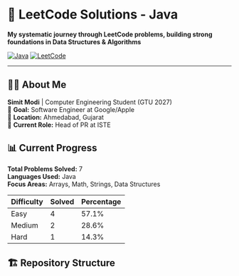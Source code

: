 # 🚀 LeetCode Solutions - Java

**My systematic journey through LeetCode problems, building strong foundations in Data Structures & Algorithms**

[![Java](https://img.shields.io/badge/Java-ED8B00?style=for-the-badge&logo=java&logoColor=white)](https://www.java.com/)
[![LeetCode](https://img.shields.io/badge/LeetCode-FFA116?style=for-the-badge&logo=LeetCode&logoColor=black)](https://leetcode.com/u/simitmodi)

---

## 👨‍💻 About Me

**Simit Modi** | Computer Engineering Student (GTU 2027)  
🎯 **Goal:** Software Engineer at Google/Apple  
📍 **Location:** Ahmedabad, Gujarat  
💼 **Current Role:** Head of PR at ISTE  

## 📊 Current Progress

**Total Problems Solved:** 7  
**Languages Used:** Java  
**Focus Areas:** Arrays, Math, Strings, Data Structures

| Difficulty | Solved | Percentage |
|------------|--------|------------|
| Easy | 4 | 57.1% |
| Medium | 2 | 28.6% |
| Hard | 1 | 14.3% |

## 🏗️ Repository Structure
